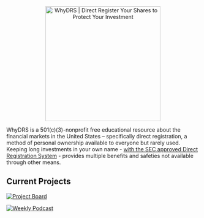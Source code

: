 <div align="center">
<a href="https://www.whydrs.org"><img alt="WhyDRS | Direct Register Your Shares to Protect Your Investment" src="https://dao.whydrs.org/imgs/brand/jpg/url-rounded.jpg" width="300" /></a>
<br/></div>

WhyDRS is a 501(c)(3)-nonprofit free educational resource about the financial markets in the United States – specifically direct registration, a method of personal ownership available to everyone but rarely used. Keeping long investments in your own name - [with the SEC approved Direct Registration System](https://www.sec.gov/resources-for-investors/investor-alerts-bulletins/investorpubsholdsechtm) - provides multiple benefits and safeties not available through other means.

## Current Projects

[![Project Board](https://img.shields.io/badge/Project-Boards-blue)](https://github.com/orgs/whydrs/projects)

[![Weekly Podcast](https://img.shields.io/badge/Weekly-Podcast-purple)](https://linktr.ee/takingstockpodcast)
